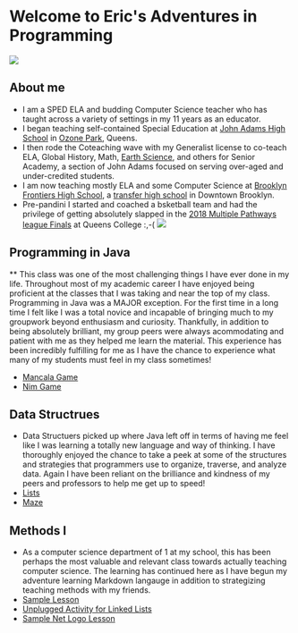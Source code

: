 # Welcome to Eric's Adventures in Programming
[<img src="https://media-exp1.licdn.com/dms/image/C4D03AQHZB4Pzyl95kg/profile-displayphoto-shrink_400_400/0/1623162222064?e=1632355200&v=beta&t=oAvaacb_7GkC0pkHGnDMoy7zKEztNhNGg0_NUkOpABI">](https://media-exp1.licdn.com/dms/image/C4D03AQHZB4Pzyl95kg/profile-displayphoto-shrink_400_400/0/1623162222064?e=1632355200&v=beta&t=oAvaacb_7GkC0pkHGnDMoy7zKEztNhNGg0_NUkOpABI)

## About me
* I am a SPED ELA and budding Computer Science teacher who has taught across a variety of settings in my 11 years as an educator. 
* I began teaching self-contained Special Education at [John Adams High School](https://en.wikipedia.org/wiki/John_Adams_High_School_(Queens)) in [Ozone Park](https://en.wikipedia.org/wiki/Ozone_Park,_Queens), Queens.  
* I then rode the  Coteaching wave with my Generalist license to co-teach ELA, Global History, Math, [Earth Science](https://en.wikipedia.org/wiki/Glacial_erratic), and others for Senior Academy, a section of John Adams focused on serving over-aged and under-credited students.  
* I am now teaching mostly ELA and some Computer Science at [Brooklyn Frontiers High School](https://insideschools.org/school/15K423), a [transfer high school](https://www.schools.nyc.gov/enrollment/other-ways-to-graduate/transfer-high-schools) in Downtown Brooklyn.  
* Pre-pandini I started and coached a bsketball team and had the privilege of getting absolutely slapped in the [2018 Multiple Pathways league Finals](https://www.psal.org/games/game-detail.aspx#049/371941) at Queens College :,-( [<img src="https://ichef.bbc.co.uk/images/ic/640x360/p04ktjn2.jpg">](https://ichef.bbc.co.uk/images/ic/640x360/p04ktjn2.jpg)

## Programming in Java
** This class was one of the most challenging things I have ever done in my life.  Throughout most of my academic career I have enjoyed being proficient at the classes that I was taking and near the top of my class.  Programming in Java was a MAJOR exception. For the first time in a long time I felt like I was a total novice and incapable of bringing much to my groupwork beyond enthusiasm and curiosity.  Thankfully, in addition to being absolutely brilliant, my group peers were always acommodating and patient with me as they helped me learn the material.  This experience has been incredibly fulfilling for me as I have the chance to experience what many of my students must feel in my class sometimes! 
* [Mancala Game](https://replit.com/@wilsoneg3/workcsci70900-wilsoneg3#2/Mancala.java)
* [Nim Game](https://replit.com/@wilsoneg3/workcsci70900-wilsoneg3#1/Nim.java)
## Data Structrues
* Data Structuers picked up where Java left off in terms of having me feel like I was learning a totally new language and way of thinking.  I have thoroughly enjoyed the chance to take a peek at some of the structures and strategies that programmers use to organize, traverse, and analyze data.  Again I have been reliant on the brilliance and kindness of my peers and professors to help me get up to speed!
* [Lists](https://github.com/hunter-teacher-cert/work_csci70900-wilsoneg3/tree/master/DS/Lists)
* [Maze](https://github.com/hunter-teacher-cert/work_csci70900-wilsoneg3/tree/master/DS/Maze)

## Methods I
* As a computer science department of 1 at my school, this has been perhaps the most valuable and relevant class towards actually teaching computer science.  The learning has continued here as I have begun my adventure learning Markdown langauge in addition to strategizing teaching methods with my friends.
* [Sample Lesson](https://replit.com/@wilsoneg3/workcsci70900-wilsoneg3#meth1/01_Lesson.data)
* [Unplugged Activity for Linked Lists](https://replit.com/@wilsoneg3/workcsci70900-wilsoneg3#meth1/06_unplugged)
* [Sample Net Logo Lesson](https://replit.com/@wilsoneg3/workcsci70900-wilsoneg3#meth1/05_netlogo.md)



